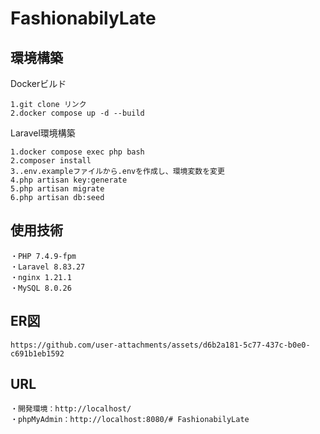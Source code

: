 # FashionabilyLate

## 環境構築
Dockerビルド

    1.git clone リンク
    2.docker compose up -d --build

Laravel環境構築

    1.docker compose exec php bash
    2.composer install
    3..env.exampleファイルから.envを作成し、環境変数を変更
    4.php artisan key:generate
    5.php artisan migrate
    6.php artisan db:seed

## 使用技術

    ・PHP 7.4.9-fpm
    ・Laravel 8.83.27
    ・nginx 1.21.1
    ・MySQL 8.0.26

## ER図

    https://github.com/user-attachments/assets/d6b2a181-5c77-437c-b0e0-c691b1eb1592


## URL

    ・開発環境：http://localhost/
    ・phpMyAdmin：http://localhost:8080/# FashionabilyLate
